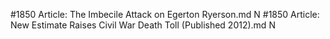 #1850
Article: The Imbecile Attack on Egerton Ryerson.md N
#1850
Article: New Estimate Raises Civil War Death Toll (Published 2012).md N

